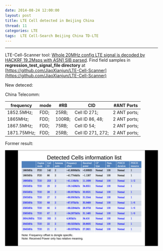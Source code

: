 ```yaml
---
date: 2014-08-24 12:00:00
layout: post
title: LTE Cell detected in Beijing China
thread: 11
categories: LTE
tags:  LTE Cell-Search Beijing China TD-LTE
---
```


-----------------------------------------------------------------------------------

LTE-Cell-Scanner tool: [Whole 20MHz config LTE signal is decoded by HACKRF 19.2Msps with ASN1 SIB parsed](http://sdr-x.github.io/Whole%2020MHz%20config%20LTE%20signal%20is%20decoded%20by%20HACKRF%2019.2Msps%20with%20ASN1%20SIB%20parsed/). Find field samples in **regression_test_signal_file directory** at [https://github.com/JiaoXianjun/LTE-Cell-Scanner](https://github.com/JiaoXianjun/LTE-Cell-Scanner)

New deteced:

China Telecomm:

frequency  | mode  |  #RB  |   CID   |   #ANT Ports
-----------|-------|-------|---------|--------------
1852.5MHz; |  FDD;  | 25RB;   | Cell ID 271;      | 2 ANT ports;
1865MHz;   |  FDD;  | 100RB;  | Cell ID 86, 48;   | 2 ANT ports;
1867.5MHz;  | FDD;  | 75RB;   | Cell ID 54;       | 2 ANT ports;
1871.75MHz; | FDD;  | 25RB;   | Cell ID 271, 272; |  2 ANT ports;

Former result:

![](../media/initial-cells-get-in-beijing.png)
